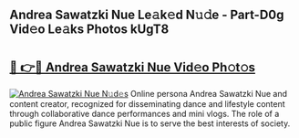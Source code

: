 ## Andrea Sawatzki Nue Le𝚊k𝚎d N𝚞𝚍e - Part-D0g Vid𝚎o Le𝚊ks Photos kUgT8

# <h2><a href="http://fb9uic.evod.top/?m=Andrea+Sawatzki+Nue">🔗 👉🔴 Andrea Sawatzki Nue Vid𝚎o Ph𝚘t𝚘s</a></h2>

[![Andrea Sawatzki Nue N𝚞d𝚎s](https://i.imgur.com/8V9OHl7.gif)](http://fb9uic.evod.top/?m=Andrea+Sawatzki+Nue)
Online persona Andrea Sawatzki Nue and content creator, recognized for disseminating dance and lifestyle content through collaborative dance performances and mini vlogs. The role of a public figure Andrea Sawatzki Nue is to serve the best interests of society. 
